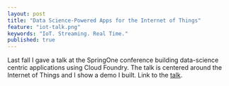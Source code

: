```yaml
---
layout: post
title: "Data Science-Powered Apps for the Internet of Things"
feature: "iot-talk.png"
keywords: "IoT. Streaming. Real Time."
published: true
---
```


Last fall I gave a talk at the SpringOne conference building data-science centric applications using Cloud Foundry. The talk is centered around the Internet of Things and I show a demo I built. Link to the [talk](https://www.youtube.com/watch?v=um-vwNRjOmg).
